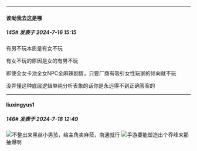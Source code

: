 ﻿
*****

####  诶呦我去这是哪  
##### 145#       发表于 2024-7-16 15:15

有男不玩本质是有女不玩

有女不玩的原因是女的有男不玩

即使全女卡池全女NPC全麻辣剧情，只要厂商有吸引女性玩家的倾向就不玩

没弄懂这种底层逻辑单纯分析表象的话你是永远得不到正确答案的


*****

####  liuxingyus1  
##### 146#       发表于 2024-7-18 12:49

<img src="https://static.saraba1st.com/image/smiley/face2017/004.gif" referrerpolicy="no-referrer">不整出来黑丝小男孩，给主角卖麻菈，南通就行
<img src="https://static.saraba1st.com/image/smiley/face2017/029.png" referrerpolicy="no-referrer">手游要能塑造出个乔峰来那抽爆啊

